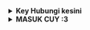  </details>
<details>
    <summary><b> Key Hubungi kesini </b></summary><br/>

 <a href="https://www.facebook.com/profile.php?id=100086675272346"> Facebook</a> OR
 <a href="https://t.me/agathasangkata"> Telegram</a>

</p>
</details>

</details>
<details>
    <summary><b> MASUK CUY :3 </b></summary><br/>

 ![7D4CC05F-94A4-4B44-8B52-CB3AF45F64D7](https://user-images.githubusercontent.com/115182304/215414697-e0aa3a50-c662-4a10-ae12-573c45b99203.png)

</p>
</details>
